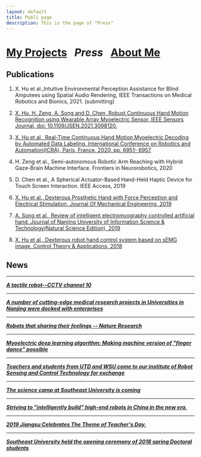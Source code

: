 ```yaml
---
layout: default
title: Publi page
description: This is the page of "Press"
---
```


# [My Projects](./index.md) &nbsp;    _**Press**_ &nbsp;    [About Me](./about_me.md)

## Publications
1. X. Hu et al.,Intuitive Environmental Perception Assistance for Blind Amputees using Spatial Audio Rendering, IEEE Transactions on Medical Robotics and Bionics, 2021. (submitting)

2. [X. Hu, H. Zeng, A. Song and D. Chen, Robust Continuous Hand Motion Recognition using Wearable Array Myoelectric Sensor,  IEEE Sensors Journal, doi: 10.1109/JSEN.2021.3098120.](https://doi.org/10.1109/JSEN.2021.3098120)

3. [X. Hu et al., Real-Time Continuous Hand Motion Myoelectric Decoding by Automated Data Labeling. International Conference on Robotics and Automation(ICRA), Paris, France, 2020, pp. 6951- 6957](https://doi.org/10.1109/ICRA40945.2020.9197286)  

4. H. Zeng et al., Semi-autonomous Robotic Arm Reaching with Hybrid Gaze-Brain Machine Interface. Frontiers in  Neurorobotics, 2020  

5. D. Chen et al., A Spherical Actuator-Based Hand-Held Haptic Device for Touch Screen Interaction. IEEE Access, 2019

6. [X. Hu et al., Dexterous Prosthetic Hand with Force Perception and Electrical Stimulation. Journal Of Mechanical Engineering, 2019](http://dx.doi.org/10.3901/JME.2019.11.010)

7. [A. Song et al., Review of intelligent electromyography controlled artificial hand. Journal of Nanjing University of Information Science & Technology(Natural Science Edition), 2019](http://dx.doi.org/10.13878/j.cnki.jnuist.2019.02.001)

8. [X. Hu et al., Dexterous robot hand control system based on sEMG image, Control Theory & Applications, 2018](http://dx.doi.org/10.7641/CTA.2018.80448)

## News

* * *
[_**A tactile robot--CCTV channel 10**_](http://tv.cctv.com/2018/12/04/VIDEy49TUpRGU18wDHMmcOWc181204.shtml)

* * *
[_**A number of cutting-edge medical research projects in Universities in Nanjing were docked with enterprises**_](./press/med_conf.pdf)

* * *
[_**Robots that sharing their feelings -- Nature Research**_](./press/nature.pdf)


* * *
[_**Myoelectric deep learning algorithm: Making machine version of "finger dance" possible**_](./press/exhibition.pdf)

* * *
[_**Teachers and students from UTD and WSU come to our institute of Robot Sensing and Control Technology for exchange**_](./press/campus.pdf)

* * *
[_**The science camp at Southeast University is coming**_](./press/education.pdf)

* * *
[_**Striving to "intelligently build" high-end robots in China in the new era,**_](http://news.cctv.com/2018/10/30/VIDE57kVHvd3DdNopJL1nSOn181030.shtml)

* * *
[_**2019 Jiangsu Celebrates The Theme of Teacher's Day,**_](https://www.sohu.com/a/339809243_387170)

* * *
[_**Southeast University held the opening ceremony of 2018 spring Doctoral students**_](./press/ceremony.pdf)



